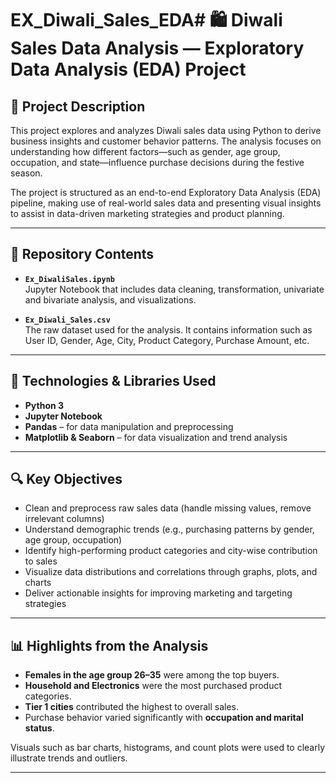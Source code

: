 # EX_Diwali_Sales_EDA# 🛍️ Diwali Sales Data Analysis — Exploratory Data Analysis (EDA) Project

## 📌 Project Description

This project explores and analyzes Diwali sales data using Python to derive business insights and customer behavior patterns. The analysis focuses on understanding how different factors—such as gender, age group, occupation, and state—influence purchase decisions during the festive season.

The project is structured as an end-to-end Exploratory Data Analysis (EDA) pipeline, making use of real-world sales data and presenting visual insights to assist in data-driven marketing strategies and product planning.

---

## 📂 Repository Contents

- **`Ex_DiwaliSales.ipynb`**  
  Jupyter Notebook that includes data cleaning, transformation, univariate and bivariate analysis, and visualizations.

- **`Ex_Diwali_Sales.csv`**  
  The raw dataset used for the analysis. It contains information such as User ID, Gender, Age, City, Product Category, Purchase Amount, etc.

---

## 🧰 Technologies & Libraries Used

- **Python 3**
- **Jupyter Notebook**
- **Pandas** – for data manipulation and preprocessing  
- **Matplotlib & Seaborn** – for data visualization and trend analysis

---

## 🔍 Key Objectives

- Clean and preprocess raw sales data (handle missing values, remove irrelevant columns)
- Understand demographic trends (e.g., purchasing patterns by gender, age group, occupation)
- Identify high-performing product categories and city-wise contribution to sales
- Visualize data distributions and correlations through graphs, plots, and charts
- Deliver actionable insights for improving marketing and targeting strategies

---

## 📊 Highlights from the Analysis

- **Females in the age group 26–35** were among the top buyers.
- **Household and Electronics** were the most purchased product categories.
- **Tier 1 cities** contributed the highest to overall sales.
- Purchase behavior varied significantly with **occupation and marital status**.
  
Visuals such as bar charts, histograms, and count plots were used to clearly illustrate trends and outliers.

---

